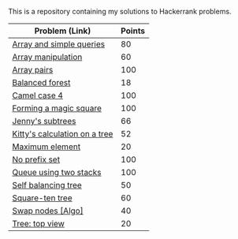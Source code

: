 This is a repository containing my solutions to Hackerrank problems.

| Problem (Link) | Points |
| --- | ---|
| [Array and simple queries](https://www.hackerrank.com/challenges/array-and-simple-queries/problem) | 80 |
| [Array manipulation](https://www.hackerrank.com/challenges/crush/problem) | 60 |
| [Array pairs](https://www.hackerrank.com/challenges/array-pairs/problem) | 100 |
| [Balanced forest](https://www.hackerrank.com/challenges/balanced-forest/problem) | 18 |
| [Camel case 4](https://www.hackerrank.com/challenges/three-month-preparation-kit-camel-case/problem) | 100 |
| [Forming a magic square](https://www.hackerrank.com/challenges/three-month-preparation-kit-magic-square-forming/problem) | 100 |
| [Jenny's subtrees](https://www.hackerrank.com/challenges/jenny-subtrees/problem) | 66 |
| [Kitty's calculation on a tree](https://www.hackerrank.com/challenges/kittys-calculations-on-a-tree/problem?) | 52 |
| [Maximum element](https://www.hackerrank.com/challenges/maximum-element/problem) | 20 |
| [No prefix set](https://www.hackerrank.com/challenges/one-week-preparation-kit-no-prefix-set/problem) | 100 |
| [Queue using two stacks](https://www.hackerrank.com/challenges/one-week-preparation-kit-queue-using-two-stacks/problem) | 100 |
| [Self balancing tree](https://www.hackerrank.com/challenges/self-balancing-tree/problem) | 50 |
| [Square-ten tree](https://www.hackerrank.com/challenges/square-ten-tree/problem) | 60 |
| [Swap nodes [Algo]](https://www.hackerrank.com/challenges/swap-nodes-algo/problem) | 40 |
| [Tree: top view](https://www.hackerrank.com/challenges/tree-top-view/problem) | 20 |

